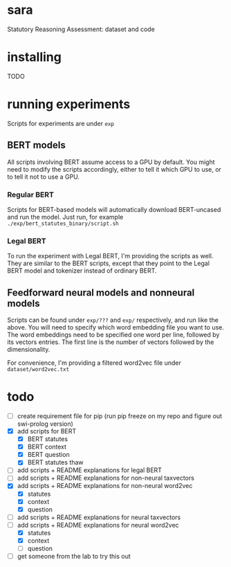 # sara
Statutory Reasoning Assessment: dataset and code

# installing
TODO

# running experiments

Scripts for experiments are under `exp`

## BERT models
All scripts involving BERT assume access to a GPU by default. You might need to modify the scripts accordingly, either to tell it which GPU to use, or to tell it not to use a GPU.

### Regular BERT
Scripts for BERT-based models will automatically download BERT-uncased and run the model. Just run, for example `./exp/bert_statutes_binary/script.sh`

### Legal BERT
To run the experiment with Legal BERT, I'm providing the scripts as well. They are similar to the BERT scripts, except that they point to the Legal BERT model and tokenizer instead of ordinary BERT.

## Feedforward neural models and nonneural models
Scripts can be found under `exp/???` and `exp/` respectively, and run like the above. You will need to specify which word embedding file you want to use. The word embeddings need to be specified one word per line, followed by its vectors entries. The first line is the number of vectors followed by the dimensionality.

For convenience, I'm providing a filtered word2vec file under `dataset/word2vec.txt`

# todo
* [ ] create requirement file for pip (run pip freeze on my repo and figure out swi-prolog version)
* [x] add scripts for BERT
    * [x] BERT statutes
    * [x] BERT context
    * [x] BERT question
    * [x] BERT statutes thaw
* [ ] add scripts + README explanations for legal BERT
* [ ] add scripts + README explanations for non-neural taxvectors
* [x] add scripts + README explanations for non-neural word2vec
    * [x] statutes
    * [x] context
    * [x] question
* [ ] add scripts + README explanations for neural taxvectors
* [ ] add scripts + README explanations for neural word2vec
    * [x] statutes
    * [x] context
    * [ ] question
* [ ] get someone from the lab to try this out
